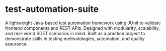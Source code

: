 # test-automation-suite
A lightweight Java-based test automation framework using JUnit to validate frontend components and REST APIs. Designed with modularity, scalability, and real-world SDET scenarios in mind. Built as a practice project to demonstrate skills in testing methodologies, automation, and quality assurance.
